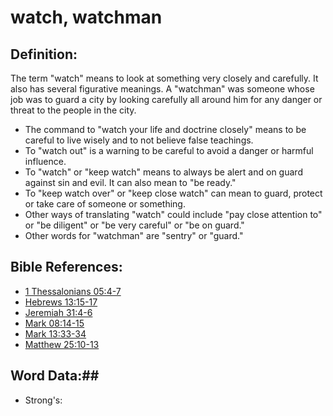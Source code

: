 # watch, watchman #

## Definition: ##

The term "watch" means to look at something very closely and carefully. It also has several figurative meanings. A "watchman" was someone whose job was to guard a city by looking carefully all around him for any danger or threat to the people in the city.

* The command to "watch your life and doctrine closely" means to be careful to live wisely and to not believe false teachings.
* To "watch out" is a warning to be careful to avoid a danger or harmful influence.
* To "watch" or "keep watch" means to always be alert and on guard against sin and evil. It can also mean to "be ready."
* To "keep watch over" or "keep close watch" can mean to guard, protect or take care of someone or something.
* Other ways of translating "watch" could include "pay close attention to" or "be diligent" or "be very careful" or "be on guard."
* Other words for "watchman" are "sentry" or "guard."

## Bible References: ##

* [1 Thessalonians 05:4-7](rc://en/tn/help/1th/05/04)
* [Hebrews 13:15-17](rc://en/tn/help/heb/13/15)
* [Jeremiah 31:4-6](rc://en/tn/help/jer/31/04)
* [Mark 08:14-15](rc://en/tn/help/mrk/08/14)
* [Mark 13:33-34](rc://en/tn/help/mrk/13/33)
* [Matthew 25:10-13](rc://en/tn/help/mat/25/10)

## Word Data:##

* Strong's: 

